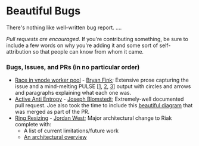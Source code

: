# Beautiful Bugs

There's nothing like well-written bug report. ....

*Pull requests are encouraged*. If you're contributing something, be sure to include a few words on why you're adding it and some sort of self-attribution so that people can know from whom it came.


### Bugs, Issues, and PRs (in no particular order)

* [Race in vnode worker pool](https://github.com/basho/riak_core/issues/298) - [Bryan Fink](http://twitter.com/hobbyist); Extensive prose capturing the issue and a mind-melting PULSE [[1](https://github.com/Quviq/pulse_otp), [2](http://www.erlang-factory.com/upload/presentations/313/PULSETutorial2010.pdf), [3](http://dl.acm.org/citation.cfm?id=1596550.1596574)] output with circles and arrows and paragraphs explaining what each one was.
* [Active Anti Entropy](https://github.com/basho/riak_kv/pull/421) - [Joseph Blomstedt](http://); Extremely-well documented pull request. Joe also took the time to include this [beautiful diagram](https://github.com/basho/riak_kv/blob/master/docs/hashtree.md) that was merged as part of the PR. 
* [Ring Resizing](https://github.com/basho/riak_core/pull/301) - [Jordan West](http://blog.jordanwest.me); Major architectural change to Riak complete with:
    * A list of current limitations/future work
    * [An architectural overview](https://github.com/basho/riak_core/blob/jrw-dynamic-ring/docs/ring-resizing.md)
